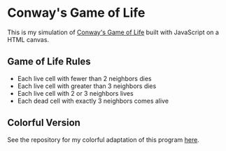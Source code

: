 # Conway's Game of Life #
	
This is my simulation of [Conway's Game of Life](https://en.wikipedia.org/wiki/Conway%27s_Game_of_Life) built with JavaScript on a HTML canvas.

## Game of Life Rules ##

* Each live cell with fewer than 2 neighbors dies
* Each live cell with greater than 3 neighbors dies
* Each live cell with 2 or 3 neighbors lives
* Each dead cell with exactly 3 neighbors comes alive 

## Colorful Version ##

See the repository for my colorful adaptation of this program [here](https://github.com/domtriola/game-of-life-color).